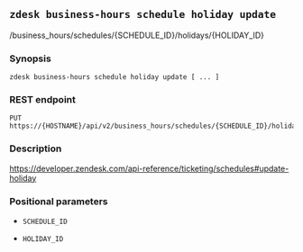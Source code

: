 ## `zdesk business-hours schedule holiday update`

/business_hours/schedules/{SCHEDULE_ID}/holidays/{HOLIDAY_ID}

### Synopsis

    zdesk business-hours schedule holiday update [ ... ]

### REST endpoint

    PUT https://{HOSTNAME}/api/v2/business_hours/schedules/{SCHEDULE_ID}/holidays/{HOLIDAY_ID}

### Description

https://developer.zendesk.com/api-reference/ticketing/schedules#update-holiday

### Positional parameters

* `SCHEDULE_ID`

* `HOLIDAY_ID`

